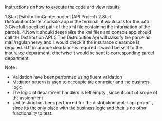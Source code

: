 ﻿Instructions on how to execute the code and view results

1.Start DsitributionCenter project (API Project)
2.Start DistrubutionCenter.console.app in the terminal, it would ask for the path.
3.Give full specified path of the xml file containing the information of the parcels.
4.Now it should deserialize the xml files and console app should call the Distribution API.
5.The Distrubution Api will classify the parcel as mail/regular/heavy and it would check if the insurance clearance is required.
6.If insurance clearlance is required it would be sent to the insurance department, otherwise it would be sent to corresponding parcel department.

Note :
 - Validation have been performed using fluent validation
 - Mediator pattern is used to decouple the controller and the business logic
 - The logic of department handlers is left empty , since its out of scope of the assignment
 - Unit testing has been performed for the distributioncenter api project , since its the only place with the business logic and their is no other functionality to test.